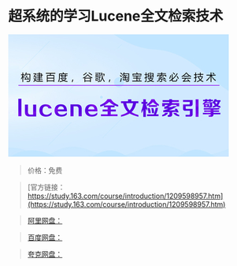# 超系统的学习Lucene全文检索技术

![img](../../../assets/study163/free/d1c3fdf9641b4c3f80294cf4df8834c8.jpg)

> 价格：免费

> [官方链接：https://study.163.com/course/introduction/1209598957.htm](https://study.163.com/course/introduction/1209598957.htm)

> [阿里网盘：]()

> [百度网盘：]()

> [夸克网盘：]()
